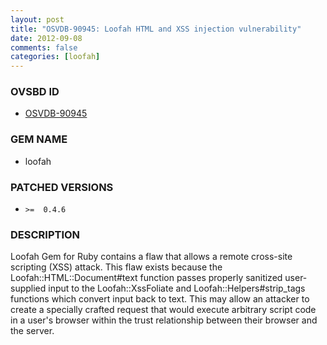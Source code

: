 ```yaml
---
layout: post
title: "OSVDB-90945: Loofah HTML and XSS injection vulnerability"
date: 2012-09-08
comments: false
categories: [loofah]
---
```





### OVSBD ID

* [OSVDB-90945](http://www.osvdb.org/show/osvdb/90945)


### GEM NAME

* loofah


### PATCHED VERSIONS


* `>=  0.4.6`


### DESCRIPTION

Loofah Gem for Ruby contains a flaw that allows a remote cross-site
scripting (XSS) attack. This flaw exists because the
Loofah::HTML::Document\#text function passes properly sanitized
user-supplied input to the Loofah::XssFoliate and
Loofah::Helpers\#strip_tags functions which convert input back to
text. This may allow an attacker to create a specially crafted
request that would execute arbitrary script code in a user's browser
within the trust relationship between their browser and the server.


